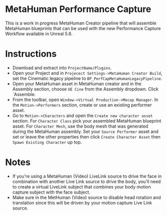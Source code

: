# MetaHuman Performance Capture

This is a work in progress MetaHuman Creator pipeline that will assemble MetaHuman blueprints that can be used with the new Performance Capture Workflow available in Unreal 5.6.


# Instructions

- Download and extract into `ProjectName/Plugins`.
- Open your Project and in `Projecect Settings->MetaHuman Creator Build`, set the Cinematic legacy pipeline to `BP_PerfCapMetaHumanLegacyPipeline`.
- Open your MetaHuman asset in MetaHuman creator and in the Assembly section, choose `UE Cine` from the Assembly dropdown. Click `Assemble.
- From the toolbar, open `Window->Virtual Production->Mocap Manager`. In the `Motion->Performers` section, create or use an existing performer asset.
- Go to `Motion->Characters` and open the `Create new character asset` section. For `Character Class` pick your assembled MetaHuman blueprint asset. For `Character Mesh`, use the body mesh that was generated during the MetaHuman assembly. Set your `Source Performer` asset and set or leave the other properties then click `Create Character Asset` then `Spawn Existing Character` up top.

# Notes

- If you're using a MetaHuman (Video) LiveLink source to drive the face in combination with another Live Link source to drive the body, you'll need to create a virtual LiveLink subject that combines your body motion capture subject with the face subject. 
- Make sure in the MetHuman (Video) source to disable head rotation and translation since this will be driven by your motion capture Live Link source.
